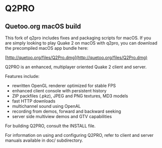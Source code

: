 Q2PRO
=====

Quetoo.org macOS build
---
This fork of q2pro includes fixes and packaging scripts for macOS. If you are
simply looking to play Quake 2 on macOS with q2pro, you can download the 
precompiled macOS app bundle here:

[http://quetoo.org/files/Q2Pro.dmg](http://quetoo.org/files/Q2Pro.dmg)




Q2PRO is an enhanced, multiplayer oriented Quake 2 client and server.

Features include:

* rewritten OpenGL renderer optimized for stable FPS
* enhanced client console with persistent history
* ZIP packfiles (.pkz), JPEG and PNG textures, MD3 models
* fast HTTP downloads
* multichannel sound using OpenAL
* recording from demos, forward and backward seeking
* server side multiview demos and GTV capabilities

For building Q2PRO, consult the INSTALL file.

For information on using and configuring Q2PRO, refer to client and server
manuals available in doc/ subdirectory.
